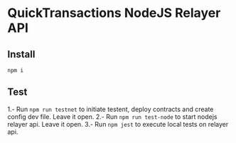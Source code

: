 # QuickTransactions NodeJS Relayer API

## Install

`npm i`

## Test

1.- Run `npm run testnet` to initiate testent, deploy contracts and create config dev file. Leave it open.
2.- Run `npm run test-node` to start nodejs relayer api. Leave it open.
3.- Run `npm jest` to execute local tests on relayer api.
